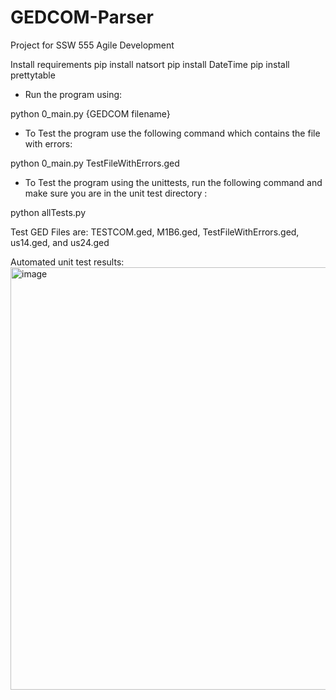 # GEDCOM-Parser
Project for SSW 555 Agile Development

Install requirements
pip install natsort
pip install DateTime
pip install prettytable


* Run the program using:

python 0_main.py {GEDCOM filename}

* To Test the program use the following command which contains the file with errors:

python 0_main.py TestFileWithErrors.ged

* To Test the program using the unittests, run the following command and make sure you are in the unit test directory :


python allTests.py

Test GED Files are:
TESTCOM.ged, M1B6.ged, TestFileWithErrors.ged, us14.ged, and us24.ged

Automated unit test results:
<img width="676" alt="image" src="https://user-images.githubusercontent.com/78944642/204394855-ee900bd7-d01a-4fc1-a118-30e10ab0ca04.png">


